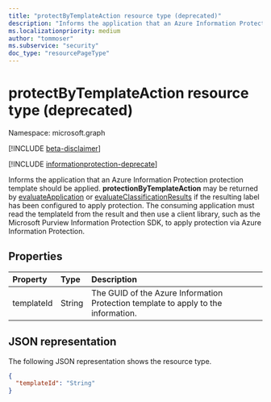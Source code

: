 ```yaml
---
title: "protectByTemplateAction resource type (deprecated)"
description: "Informs the application that an Azure Information Protection protection template should be applied. Deprecated."
ms.localizationpriority: medium
author: "tommoser"
ms.subservice: "security"
doc_type: "resourcePageType"
---
```


# protectByTemplateAction resource type (deprecated)

Namespace: microsoft.graph

[!INCLUDE [beta-disclaimer](../../includes/beta-disclaimer.md)]

[!INCLUDE [informationprotection-deprecate](../../includes/informationprotection-deprecate.md)]

Informs the application that an Azure Information Protection protection template should be applied. **protectionByTemplateAction** may be returned by [evaluateApplication](../api/informationprotectionlabel-evaluateapplication.md) or [evaluateClassificationResults](../api/informationprotectionlabel-evaluateclassificationresults.md) if the resulting label has been configured to apply protection. The consuming application must read the templateId from the result and then use a client library, such as the Microsoft Purview Information Protection SDK, to apply protection via Azure Information Protection.

## Properties

| Property   | Type   | Description                                                                        |
| :--------- | :----- | :--------------------------------------------------------------------------------- |
| templateId | String | The GUID of the Azure Information Protection template to apply to the information. |

## JSON representation

The following JSON representation shows the resource type.

<!-- {
  "blockType": "resource",
  "optionalProperties": [

  ],
  "@odata.type": "microsoft.graph.protectByTemplateAction",
  "baseType": "microsoft.graph.informationProtectionAction"
}-->

```json
{
  "templateId": "String"
}
```

<!-- uuid: 16cd6b66-4b1a-43a1-adaf-3a886856ed98
2019-02-04 14:57:30 UTC -->
<!-- {
  "type": "#page.annotation",
  "description": "protectByTemplateAction resource",
  "keywords": "",
  "section": "documentation",
  "tocPath": ""
}-->

